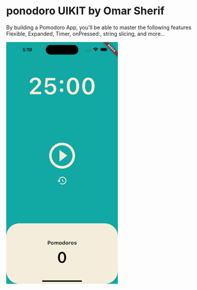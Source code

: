 # ponodoro UIKIT by Omar Sherif

By building a Pomodoro App, you'll be able to master the following features Flexible, Expanded, Timer, onPressed:, string slicing, and more...

<img align="center" src="./pomodoro.png" width="300px" />
